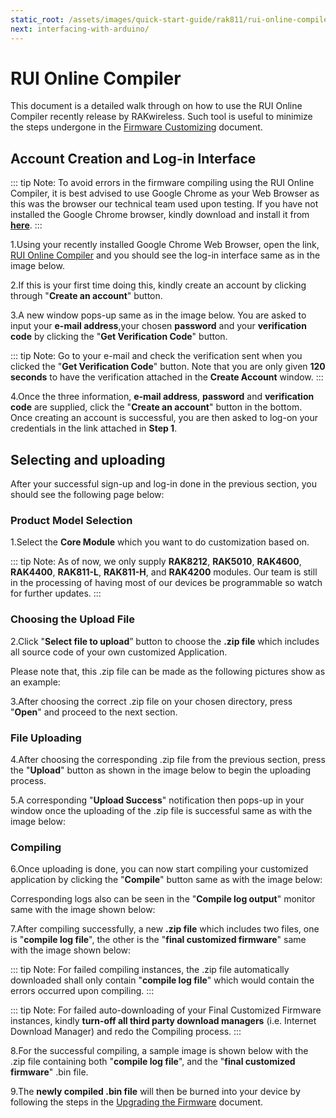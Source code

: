 ```yaml
---
static_root: /assets/images/quick-start-guide/rak811/rui-online-compiler
next: interfacing-with-arduino/
---
```


# RUI Online Compiler

This document is a detailed walk through on how to use the RUI Online Compiler recently release by RAKwireless. Such tool is useful to minimize the steps undergone in the [Firmware Customizing](https://doc.rakwireless.com/rak811-lora---evaluation-board/burning-the-bootloader-into-the-device) document.

## Account Creation and Log-in Interface

::: tip Note:
To avoid errors in the firmware compiling using the RUI Online Compiler, it is best advised to use Google Chrome as your Web Browser as this was the browser our technical team used upon testing. If you have not installed the Google Chrome browser, kindly download and install it from **[here](https://www.google.com/chrome/)**.
:::

1.Using your recently installed Google Chrome Web Browser, open the link, [RUI Online Compiler](http://47.112.137.11:12090/#/user/login) and you should see the log-in interface same as in the image below.

<rk-img
  :src="`${$frontmatter.static_root}/b1osq3zcjjisbeqhbw5v.png`"
  width="100%"
  figure-number="1"
  caption="RUI Online Compiler Log-in Window"
/>

2.If this is your first time doing this, kindly create an account by clicking through "**Create an account**" button.

3.A new window pops-up same as in the image below. You are asked to input your **e-mail address**,your chosen **password** and your **verification code** by clicking the "**Get Verification Code**" button.

<rk-img
  :src="`${$frontmatter.static_root}/braswhitebuh33oaz3ns.png`"
  width="100%"
  figure-number="2"
  caption="RUI Online Compiler Sign-up Window"
/>

::: tip Note:
Go to your e-mail and check the verification sent when you clicked the "**Get Verification Code**" button. Note that you are only given **120 seconds** to have the verification attached in the **Create Account** window.
:::

4.Once the three information, **e-mail address**, **password** and **verification code** are supplied, click the "**Create an account**" button in the bottom. Once creating an account is successful, you are then asked to log-on your credentials in the link attached in **Step 1**.

## Selecting and uploading

After your successful sign-up and log-in done in the previous section, you should see the following page below:

<rk-img
  :src="`${$frontmatter.static_root}/sc05a2h4fxqgiuit8ltj.png`"
  width="100%"
  figure-number="3"
  caption="RUI Online Compiler Dashboard"
/>

### Product Model Selection

1.Select the **Core Module** which you want to do customization based on.

::: tip Note:
As of now, we only supply **RAK8212**, **RAK5010**, **RAK4600**, **RAK4400**, **RAK811-L**, **RAK811-H**, and **RAK4200** modules. Our team is still in the processing of having most of our devices be programmable so watch for further updates.
:::

### Choosing the Upload File

2.Click "**Select file to upload**” button to choose the **.zip file** which includes all source code of your own customized Application.

<rk-img
  :src="`${$frontmatter.static_root}/berjqqxwurxifkoikdrb.png`"
  width="100%"
  figure-number="4"
  caption="Choosing your Customized .zip file in the RUI Online Compiler"
/>

Please note that, this .zip file can be made as the following pictures show as an example:

<rk-img
  :src="`${$frontmatter.static_root}/bulgldidt55ohueksrcg.png`"
  width="100%"
  figure-number="5"
  caption="Sample files in the Customized Application .zip File"
/>

3.After choosing the correct .zip file on your chosen directory, press "**Open**" and proceed to the next section.

### File Uploading

4.After choosing the corresponding .zip file from the previous section, press the "**Upload**" button as shown in the image below to begin the uploading process.

<rk-img
  :src="`${$frontmatter.static_root}/dmxy8pph3jd6lzwh3l1z.png`"
  width="100%"
  figure-number="6"
  caption="RUI Online Compiler Uploading"
/>

5.A corresponding "**Upload Success**" notification then pops-up in your window once the uploading of the .zip file is successful same as with the image below:

<rk-img
  :src="`${$frontmatter.static_root}/tjkmvecfptby0ilwwqkc.png`"
  width="100%"
  figure-number="7"
  caption="RUI Online Compiler Uploading Success"
/>

### Compiling

6.Once uploading is done, you can now start compiling your customized application by clicking the "**Compile**" button same as with the image below:

<rk-img
  :src="`${$frontmatter.static_root}/hyrhkcj18gz4tgccqwko.png`"
  width="100%"
  figure-number="8"
  caption="RUI Online Compiler Compiling"
/>

Corresponding logs also can be seen in the "**Compile log output**" monitor same with the image shown below:

<rk-img
  :src="`${$frontmatter.static_root}/hxjpzr1sv5nw0a5ipuhi.png`"
  width="100%"
  figure-number="9"
  caption="RUI Online Compiler Compiling Logs"
/>

7.After compiling successfully, a new **.zip file** which includes two files, one is "**compile log file**", the other is the "**final customized firmware**" same with the image shown below:

<rk-img
  :src="`${$frontmatter.static_root}/eckuj9mipbwefieupcpz.png`"
  width="100%"
  figure-number="10"
  caption=" Final Customized Firmware Auto-downloaded"
/>

::: tip Note:
For failed compiling instances, the .zip file automatically downloaded shall only contain "**compile log file**" which would contain the errors occurred upon compiling.
:::

::: tip Note:
For failed auto-downloading of your Final Customized Firmware instances, kindly **turn-off all third party download managers** (i.e. Internet Download Manager) and redo the Compiling process.
:::

8.For the successful compiling, a sample image is shown below with the .zip file containing both "**compile log file**", and the "**final customized firmware**" .bin file.

<rk-img
  :src="`${$frontmatter.static_root}/aca52o0ukf3kzcoriatp.png`"
  width="100%"
  figure-number="11"
  caption="Final Customized Firmware sample File"
/>

9.The **newly compiled .bin file** will then be burned into your device by following the steps in the [Upgrading the Firmware](https://doc.rakwireless.com/rak811-lora---evaluation-board/upgrading-the-firmware) document.
